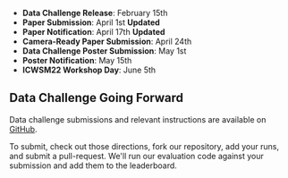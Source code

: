 
- __Data Challenge Release__: February 15th
- __Paper Submission__: April 1st **Updated**
- __Paper Notification__: April 17th **Updated**
- __Camera-Ready Paper Submission__: April 24th
- __Data Challenge Poster Submission__: May 1st
- __Poster Notification__: May 15th
- __ICWSM22 Workshop Day__: June 5th 


## Data Challenge Going Forward

<!---
TODO: Edit the leaderboard for 2023 version
-->

Data challenge submissions and relevant instructions are available on [GitHub](https://github.com/phomemes/phomemes.github.io/tree/main/leaderboards).

To submit, check out those directions, fork our repository, add your runs, and submit a pull-request. We'll run our evaluation code against your submission and add them to the leaderboard.